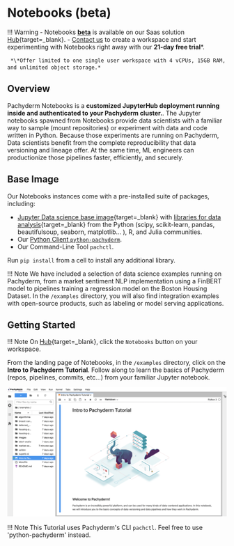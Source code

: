 # Notebooks (beta)

!!! Warning 
     - Notebooks [**beta**](../../contributing/supported-releases/#beta) is available on our Saas solution [Hub](https://hub.pachyderm.com){target=_blank}. 
     - [Contact us](mailto:sales@pachyderm.com) to create a workspace and start experimenting with Notebooks right away with our **21-day free trial**\*.

     *\*Offer limited to one single user workspace with 4 vCPUs, 15GB RAM, and unlimited object storage.*
    
## Overview

Pachyderm Notebooks is a **customized JupyterHub deployment running inside and authenticated to your Pachyderm cluster.**.
The Jupyter notebooks spawned from Notebooks provide data scientists with a familiar way to sample (mount repositories) or experiment with data and code written in Python. Because those experiments are running on Pachyderm, Data scientists benefit from the complete reproducibility that data versioning and lineage offer. At the same time, ML engineers can productionize those pipelines faster, efficiently, and securely.

## Base Image

Our Notebooks instances come with a pre-installed suite of packages, including:

 - [Jupyter Data science base image](https://hub.docker.com/layers/jupyter/datascience-notebook/python-3.8.8/images/sha256-bab39ddef7f66e05a0618a23abbf8e71cba000a5fff585b515cc3338698ec165?context=explore){target=_blank} with [libraries for data analysis](https://jupyter-docker-stacks.readthedocs.io/en/latest/using/selecting.html#jupyter-datascience-notebook){target=_blank} from the Python (scipy, scikit-learn, pandas, beautifulsoup, seaborn, matplotlib... ), R, and Julia communities. 
 - Our [Python Client `python-pachyderm`](../../reference/clients/#python-client). 
 - Our Command-Line Tool `pachctl`.

Run `pip install` from a cell to install any additional library.

!!! Note 
     We have included a selection of data science examples running on Pachyderm, from a market sentiment NLP implementation using a FinBERT model to pipelines training a regression model on the Boston Housing Dataset. In the `/examples` directory, you will also find integration examples with open-source products, such as labeling or model serving applications.
     
## Getting Started

!!! Note 
     On [Hub](https://hub.pachyderm.com){target=_blank}, click the `Notebooks` button on your workspace.


From the landing page of Notebooks, in the `/examples` directory, click on the **Intro to Pachyderm Tutorial**. 
Follow along to learn the basics of Pachyderm (repos, pipelines, commits, etc...) from your familiar Jupyter notebook. 

![Notebooks tutorial](../images/notebooks-tutorial.png)

!!! Note 
     This Tutorial uses Pachyderm's CLI `pachctl`. Feel free to use 'python-pachyderm' instead. 
